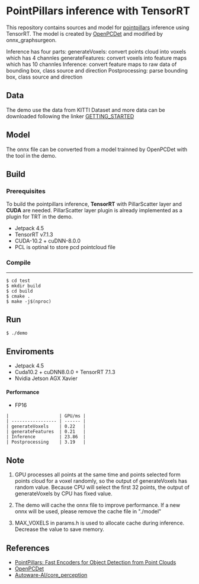 # PointPillars inference with TensorRT
This repository contains sources and model for [pointpillars](https://arxiv.org/abs/1812.05784) inference using TensorRT.
The model is created by [OpenPCDet](https://github.com/open-mmlab/OpenPCDet) and modified by onnx_graphsurgeon.

Inference has four parts:
generateVoxels: convert points cloud into voxels which has 4 channles
generateFeatures: convert voxels into feature maps which has 10 channles
Inference: convert feature maps to raw data of bounding box, class source and direction
Postprocessing: parse bounding box, class source and direction

## Data
The demo use the data from KITTI Dataset and more data can be downloaded following the linker
[GETTING_STARTED](https://github.com/open-mmlab/OpenPCDet/blob/master/docs/GETTING_STARTED.md)

## Model
The onnx file can be converted from a model trainned by OpenPCDet with the tool in the demo.

## Build

### Prerequisites
To build the pointpillars inference, **TensorRT** with PillarScatter layer and **CUDA** are needed. PillarScatter layer plugin is already implemented as a plugin for TRT in the demo.

- Jetpack 4.5
- TensorRT v7.1.3
- CUDA-10.2 + cuDNN-8.0.0
- PCL is optinal to store pcd pointcloud file

### Compile
---

```shell
$ cd test
$ mkdir build
$ cd build
$ cmake .
$ make -j$(nproc)
```

## Run
```shell
$ ./demo
```
## Enviroments

- Jetpack 4.5
- Cuda10.2 + cuDNN8.0.0 + TensorRT 7.1.3
- Nvidia Jetson AGX Xavier

#### Performance
- FP16
```
|                   | GPU/ms | 
| ----------------- | ------ |
| generateVoxels    | 0.22   |
| generateFeatures  | 0.21   |
| Inference         | 23.86  |
| Postprocessing    | 3.19   |
```
## Note
1. GPU processes all points at the same time and points selected form points cloud for a voxel randomly, so the output of generateVoxels has random value.
Because CPU will select the first 32 points, the output of generateVoxels by CPU has fixed value.

2. The demo will cache the onnx file to improve performance.
If a new onnx will be used, please remove the cache file in "./model"

3. MAX_VOXELS in params.h is used to allocate cache during inference.
Decrease the value to save memory.

## References

- [PointPillars: Fast Encoders for Object Detection from Point Clouds](https://arxiv.org/abs/1812.05784)
- [OpenPCDet](https://github.com/open-mmlab/OpenPCDet)
- [Autoware-AI/core_perception](https://github.com/Autoware-AI/core_perception)

